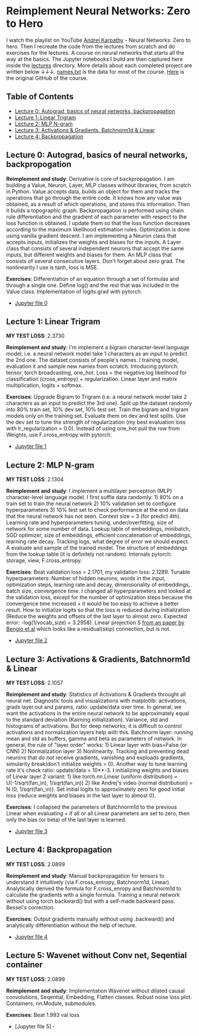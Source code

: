 # Reimplement Neural Networks: Zero to Hero
I watch the playlist on YouTube [Andrej Karpathy](https://www.youtube.com/@AndrejKarpathy) - Neural Networks: Zero to hero. Then I recreate the code from the lectures from scratch and do exercises for the lectures. A course on neural networks that starts all the way at the basics. The Jupyter notebooks I build are then captured here inside the [lectures](https://github.com/olegdavydovai/reimplement-nn-zero-to-hero/tree/main/lectures) directory. More details about each completed project are written below ↓↓↓. [names.txt](https://github.com/olegdavydovai/reimplement-nn-zero-to-hero/blob/main/names.txt) is the data for most of the course. [Here](https://github.com/karpathy/nn-zero-to-hero?tab=readme-ov-file) is the original GitHub of the course.

## Table of Contents
- [Lecture 0: Autograd, basics of neural networks, backpropagation](#lecture-0-autograd-basics-of-neural-networks-backpropogation)
- [Lecture 1: Linear Trigram](#lecture-1-linear-trigram)
- [Lecture 2: MLP N-gram](#lecture-2-mlp-n-gram)
- [Lecture 3: Activations & Gradients, Batchnorm1d & Linear](#lecture-3-activations--gradients-batchnorm1d--linear)
- [Lecture 4: Backpropagation](#lecture-4-backpropagation)

## Lecture 0: Autograd, basics of neural networks, backpropogation
**Reimplement and study**: Derivative is core of backpropagation. I am building a Value, Neuron, Layer, MLP classes without libraries, from scratch in Python. Value accepts data, builds an object for them and tracks the operations that go through the entire code. It knows how any value was obtained, as a result of which operations, and stores this information. Then it builds a topographic graph. Backpropagation is performed using chain rule differentiation and the gradient of each parameter with respect to the loss function is obtained. I update them so that the loss function decreases according to the maximum likelihood estimation rules. Optimization is done using vanilla gradient descent. I am implementing a Neuron class that accepts inputs, initializes the weights and biases for the inputs. A Layer class that consists of several independent neurons that accept the same inputs, but different weights and biases for them. An MLP class that consists of several consecutive layers. Don't forget about zero grad. The nonlinearity I use is tanh, loss is MSE.

**Exercises**: Differentiation of an equation through a set of formulas and through a single one. Define log() and the rest that was included in the Value class. Implementation of logits.grad with pytorch.
- [Jupyter file 0](https://github.com/olegdavydovai/reimplement-nn-zero-to-hero/blob/main/lectures/lecture_0_autograd(micrograd).ipynb)

## Lecture 1: Linear Trigram
**MY TEST LOSS**: 2.3730

**Reimplement and study**: I'm implement a bigram character-level language model, i.e. a neural network model take 1 characters as an input to predict the 2nd one. The dataset consists of people's names. I training model, evaluation it and sample new names from scratch. Intoducing pytorch: tensor, torch broadcasting, one_hot. Loss = the negative log likelihood for classification (cross_entropy) + regularization. Linear layer and matrix multiplication, logits + softmax.

**Exercises**: Upgrade Bigram to Trigram (i.e. a neural network model take 2 characters as an input to predict the 3rd one). Split up the dataset randomly into 80% train set, 10% dev set, 10% test set. Train the bigram and trigram models only on the training set. Evaluate them on dev and test splits. Use the dev set to tune the strength of regularization (my best evaluation loss with lr_regularization = 0.0). Instead of using one_hot pull the row from Weights, use F.cross_entropy with pytorch.
- [Jupyter file 1](https://github.com/olegdavydovai/reimplement-nn-zero-to-hero/blob/main/lectures/lecture_1_trigram_bigram.ipynb)

## Lecture 2: MLP N-gram
**MY TEST LOSS**: 2.1304

**Reimplement and study**: I implement a multilayer perceptron (MLP) character-level language model. I first suffle data randomly: 1) 80% on a train set to train the neural network 2) 10% validation set to configure hyperparameters 3) 10% test set to check performance at the end on data that the neural network has not seen. Context size = 3 (for predict 4th). Learning rate and hyperparameters tuning, under/overfitting, size of network for some number of data. Lookup table of embeddings, minibatch, SGD optimizer, size of embeddings, efficient concatenation of embeddings, learning rate decay. Tracking logs, what degree of error we should expect. A evaluate and sample of the trained model. The structure of embeddings from the lookup table (it is definitely not random). Internals pytorch: storage, view, F.cross_entropy.

**Exercises**: Beat validation loss = 2.1701, my validation loss: 2.1289. Tunable hyperparameters: Number of hidden neurons, words in the input, optimization steps, learning rate and decay, dimensionality of embeddings, batch size, convergence time. I changed all hyperparameters and looked at the validation loss, except for the number of optimization steps because the convergence time increased + it would be too easy to achieve a better result. How to initialize logits so that the loss is reduced during initialization (Reduce the weights and offsets of the last layer to almost zero. Expected error: -log(1/vocab_size) = 3.2958). Linear projection S [from an paper by Bengio et al](https://www.jmlr.org/papers/volume3/bengio03a/bengio03a.pdf) which looks like a residual(skip) connection, but is not.
- [Jupyter file 2](https://github.com/olegdavydovai/reimplement-nn-zero-to-hero/blob/main/lectures/lecture_2_MLP_fourgram.ipynb)

## Lecture 3: Activations & Gradients, Batchnorm1d & Linear
**MY TEST LOSS**: 2.1057

**Reimplement and study**: Statistics of Activations & Gradients throught all neural net. Diagnostic tools and visualizations with matplotlib: activations, grads layer.out and params, ratio: update/data over time. In general, we want the activations in the entire neural network to be approximately equal to the standard deviation (Kaiming initialization). Variance, std and histograms of activations. But for deep networks, it is difficult to control activations and normalization layers help with this. Batchnorm layer: running mean and std as buffers, gamma and beta as parameters of network. In general, the rule of "layer order" works: 1) Linear layer with bias=False (or CNN) 2) Normalization layer 3) Nonlinearity. Tracking and preventing dead neurons that do not receive gradients, vanishing and exploads gradients, simularity break(don't initialize weights = 0). Another way to tune learning rate it's check ratio: update/data = 10**-3. I initializing weights and biases of Linear layer 2 variant: 1) like torch.nn.Linear (uniform distribution) = U(-1/sqrt(fan_in), 1/sqrt(fan_in)) 2) like Andrej's video (normal distribution) = N (0, 1/sqrt(fan_in)). Set initial logits to approximately zero for good initial loss (reduce weights and biases in the last layer to almost 0).

**Exercises**: I collapsed the parameters of Batchnorm1d to the previous Linear when evaluating + if all or all Linear parameters are set to zero, then only the bias (or beta) of the last layer is learned.
- [Jupyter file 3](https://github.com/olegdavydovai/reimplement-nn-zero-to-hero/blob/main/lectures/lecture_3_Activations%20%26%20Gradients%2C%20Batchnorm1d%20%26%20Linear.ipynb)

## Lecture 4: Backpropagation
**MY TEST LOSS**: 2.0899

**Reimplement and study**: Manual backpropagation for tensors to understand it intuitively (via F.cross_entropy, Batchnorm1d, Linear). Analytically derived the formula for F.cross_enropy and Batchnorm1d to calculate the gradients with a single formula. Training a neural network without using torch backward() but with a self-made backward pass. Bessel's correction.

**Exercises**: Output gradients manually without using .backward() and analytically differentiation without the help of lecture.

- [Jupyter file 4](https://github.com/olegdavydovai/reimplement-nn-zero-to-hero/blob/main/lectures/lecture_4_Backpropagation.ipynb)

## Lecture 5: Wavenet without Conv net, Seqential container
**MY TEST LOSS**: 2.0899

**Reimplement and study**: Implementation Wavenet without dilated causal convolutions, Seqential, Embedding, Flatten classes. Robust noise loss plot. Containers, nn.Module, submodules.

**Exercises**: Beat 1.993 val loss

- [Jupyter file 5] -
